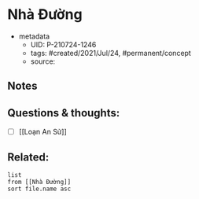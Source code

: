 ---
---

# Nhà Đường

- metadata
	- UID: P-210724-1246
	- tags: #created/2021/Jul/24, #permanent/concept 
	- source: 

## Notes


## Questions & thoughts:
- [ ] [[Loạn An Sử]]

## Related:
```dataview
list
from [[Nhà Đường]]
sort file.name asc
```